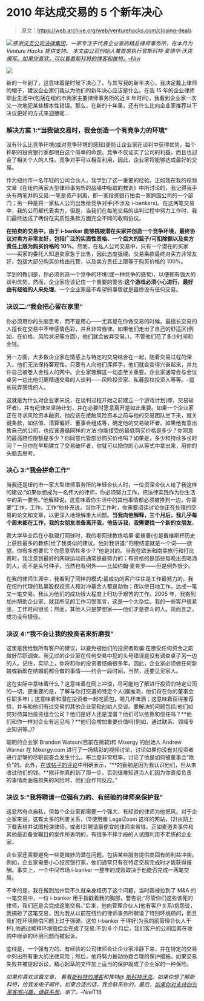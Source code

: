 # 2010 年达成交易的 5 个新年决心

> 原文：<https://web.archive.org/web/venturehacks.com/closing-deals>

[![](img/f447bd391738d306b091145378a39342.png)](https://web.archive.org/web/20221208094435/http://venturehacks.com/support)*感谢[沃克公司法律集团](https://web.archive.org/web/20221208094435/http://walkercorporatelaw.com/)，一家专注于代表企业家的精品律师事务所，在本月为 Venture Hacks 提供支持。* *本文由公司创始人兼首席执行官斯科特·爱德华·沃克[撰写。如果你喜欢，可以看看斯科特的博客和推特。–Nivi](https://web.archive.org/web/20221208094435/http://walkercorporatelaw.com/about-the-founder/)*

[![](img/0d200fb619a38f0a5fa8d7a82cbaea30.png)](https://web.archive.org/web/20221208094435/http://walkercorporatelaw.com/blog/)

新的一年到了，这意味着是时候下决心了。与其写我的新年决心，我决定戴上律师的帽子，建议企业家们我认为他们的新年决心应该是什么。在我 15 年的企业律师职业生涯中(包括在纽约市两家主要律师事务所的近 8 年时间)，我看到企业家一次又一次地犯某些根本性错误。那么，在新的十年里，还有什么比向企业家推荐以下决议更好的方式来迎接呢…

### 解决方案 1:“当我做交易时，我会创造一个有竞争力的环境”

没有什么比竞争环境(或对竞争环境的感知)更能让企业家在谈判中获得优势。每个称职的投资银行家都明白这个简单的命题。竞争不仅证实了公司的利益，而且也迎合了相关个人的人性。竞争对手可以相互利用，因此，企业家将能够达成最好的交易。

作为纽约市一名年轻的公司合伙人，我学到了这一重要的经验。正如我在我的视频文章《在纽约两家大型律师事务所的战壕中吸取的教训》中所讨论的，我记得我手头有两笔并购交易:一笔是资产剥离，即一家投资银行拍卖一家跨国公司的一个部门；另一种是将一家私人公司出售给竞争对手(不涉及 i-bankers)。在这两笔交易中，我的公司都代表卖方，但是，当我们在每笔交易的谈判过程中努力工作时，我们最终达成了两份在实质性条款方面完全不同的收购协议。

**在拍卖的交易中，由于 i-banker 能够挑拨潜在买家并创造一个竞争环境，最终协议对卖方非常友好，包括广泛的实质性资格、一个巨大的篮子/可扣除额以及卖方责任上限为购买价格的 10%**。然而，在私人公司交易中，只有一个潜在的买家——买家的委托人知道卖家急于出售，因此态度强硬。交易条款最终对买方非常友好，包括大部分购买价格由托管，以及卖方责任上限等于购买价格的 100%。

学到的教训是，你必须创造一个竞争的环境(或一种竞争的感觉)，以便拥有强大的谈判优势。然而，企业家应该记住一个重要的警告:**这个游戏必须小心进行，最好由有经验的人来处理**。一个企业家最不希望的事情就是最终没有任何交易。

### 决议二:“我会把心留在家里”

你必须用你的头脑思考，而不是用心——尤其是在你做交易的时候。最擅长交易的人擅长在交易中不带感情色彩，并且非常自律。如果他们走出了自己的舒适区(例如，在价格、风险状况等方面)，他们就会放弃交易。)，不管他们花了多少时间和金钱。

另一方面，大多数企业家在情感上与特定的交易结合在一起，随着交易过程的深入，他们无法保持客观性。只要有人向他们挥挥手，他们就会变得兴奋起来，并允许自己被卷入金钱人的网中。企业家理解这一动态至关重要。企业家通常会与会议桌另一边比他们更精通交易的人谈判——风险投资家、私募股权投资人等等。–擅长玩弄感情的人。

这就是为什么对企业家来说，在谈判过程开始之前建立一个游戏计划(即，交易破坏者)，并有纪律来坚持计划，并在必要时愿意离开是如此重要。如果一个企业家正在寻求风险资本融资，他应该在接触风险资本之前与他的交易团队坐下来，就关键条款，如估值、清算偏好、董事会组成等，确定他的交易破坏者。如果他有意出售自己的公司，也应该遵循同样的方法:你能接受的最低购买价格是多少？你同意的最高赔偿限额是多少？你同意代管部分购买价格吗？如果是，多少和持续多长时间？一旦你在早期建立了交易破坏者，你就可以把你的心从等式中拿出来，用你的头脑去思考。

### 决心 3:“我会拼命工作”

当我还是纽约市一家大型律师事务所的年轻合伙人时，一位资深合伙人给了我这样的建议:“如果你想成为一名伟大的律师，你必须努力工作，把法律实践作为你生活中的第一要务。”他解释说，这意味着你生活中的其他事情都必须被推到一边，你需要“工作，工作，工作”他补充说，当你不工作时，你需要阅读讨论你正在处理的交易的论文和文章，以更深入地理解重大问题。**当我向他解释，三个月后，我几乎每个周末都在工作，我的女朋友准备离开我，他告诉我，我需要找一个新的女朋友**。

我大学毕业后在小联盟打网球时，我的老网球教练哈里·霍普曼(也是戴维斯杯历史上获胜最多的教练)给了我类似的建议。他对我讲道:“归根结底就是一个词——欲望。你有多想要它？你愿意牺牲多少？”他是对的。当我在欧洲和南美旅行和打比赛时，我注意到最好的网球运动员通常是最努力的；有资格的是那些每晚出去喝酒的人，而不是头号种子。当然也有例外——比如约翰·麦肯罗——但是例外很少。

在我的律师生涯中，我看到了同样的模式:最成功的客户往往是工作最努力的。我在纽约代理的私募股权投资人和对冲基金人都是动物；夜以继日地工作，达成一笔又一笔交易。我认为他们的成功很大程度上归功于艰苦的工作。2005 年，我搬到加州帮助企业家，就我所见的工作习惯而言，这是一个大杂烩。我的一些客户很紧张，工作时间很长；然而，其他人只是梦想家——他们才是奋斗的人。简而言之，成功没有捷径。

### 决议 4:“我不会让我的投资者来折磨我”

这里是我给我所有客户的建议，以避免被他们的投资者欺骗:在接受任何资金之前做好尽职调查。我见过的企业家在任何交易中犯的头号错误是没有调查桌子另一边的人。记住，实际上，你将和你的投资者结婚很多年。因此，企业家必须做任何新娘或新郎在结婚前都会做的事情——约会一段时间，当然，还要见见家人。

这在实际中意味着什么？这意味着在网上冲浪，尽可能地了解进行投资的特定公司的一切，更重要的是，了解与你打交道的特定个人(据推测，他们将在你的董事会任职多年)；这意味着和潜在投资者一起吃面包，喝几杯啤酒；这意味着获得推荐信，并与和他们有过交易的其他企业家和创始人交谈。要解决的问题包括:他们如何对待其他投资组合公司？他们是好人还是混蛋？他们可以依靠和信任吗？**他们和你一样对企业有远见吗？**他们会增加重要价值吗(例如，通过联系、领域专业知识等。)?

聪明的企业家 Brandon Watson(目前在微软)和 Mixergy 的创始人 Andrew Warner 在 Mixergy.com 进行了一场精彩的视频讨论，讨论如果你没有对投资者进行足够的尽职调查会发生什么。布兰登非常坦率，讨论了他是如何被董事会“欺负”的。此外，[在该帖子的评论](https://web.archive.org/web/20221208094435/http://mixergy.com/bullied-board-lessons-funded-startup-brandon-watson-imsafer/#comment-12491974)中明确表示，“**的勤勉是因为我认识他们，但从未收过他们的钱。**除非你真的到了那一步，否则很难知道当人们因为你直接负责的事情而面临损失的风险时，他们会作何反应。”

### 决议 5:“我将聘请一位强有力的、有经验的律师来保护我”

这显然有点自私，但每个企业家都需要一个强大、有经验的律师为他把风。对于企业家来说，这有太多的利害关系，(1)使用像 LegalZoom 这样的网站，(2)从网上下载表格并试图扮演律师，或者(3)聘请最便宜的律师来省钱。正如麦道夫事件和其他最近备受瞩目的案件所表明的，有很多不择手段的人试图利用不老练的企业家。

企业家还需要避免一些更微妙的潜在问题，包括某些服务提供商固有的利益冲突。例如，企业家需要小心投资银行家，他们通常只有在特定交易完成时才能获得报酬。事实上，一个中间市场 i-banker 一整年的成败取决于他能否完成一两笔交易。

不幸的是，我在搬到加州后不久就亲身经历了这个问题，当时我被拉到了 M&A 的一笔交易中，一位 i-banker 用手指戳着我的胸部，警告说:“尽管你们这些该死的律师，我们还是会完成这笔交易。”后来，他向管理合伙人(他有客户关系)抱怨说，我搞砸了这笔交易，因为我从以前在纽约的律师事务所聘请了特别环境顾问，而且我们在环境赔偿问题上过于强硬。这位 i-banker 干得好(为我的前管理合伙人干杯),他通过稀释环境赔偿金完成了交易:不到 6 个月后，我们客户的公司因其在收购中继承的环境问题而被起诉。

底线是，一个强有力的、有经验的公司律师会让企业家冷静下来，并在特定的交易中列出所有重大的法律风险；然后，他将努力推动协商合理的保护措施。如果交易失败并被提起诉讼，精心起草的文件加上适当的保护就成了企业家的一种保险。

*如果你喜欢这篇文章，* *看看[斯科特的博客](https://web.archive.org/web/20221208094435/http://walkercorporatelaw.com/blog/)和推特@ [斯科特沃克](https://web.archive.org/web/20221208094435/http://twitter.com/ScottEdWalker)。如果你想了解斯科特，给我发电子邮件。如果合适的话，我会联系你的。最后，[如果你对支持创业黑客感兴趣，请联系我](https://web.archive.org/web/20221208094435/mailto:nivi@alum.mit.edu)。谢了。–Nivi*T16
